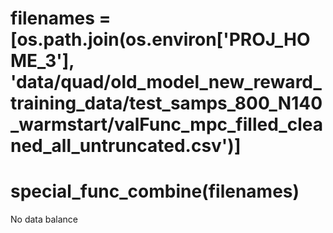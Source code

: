 # filenames = [os.path.join(os.environ['PROJ_HOME_3'], 'data/quad/old_model_new_reward_training_data/test_samps_800_N140_warmstart/valFunc_mpc_filled_cleaned_all_untruncated.csv')]
# special_func_combine(filenames)

No data balance
